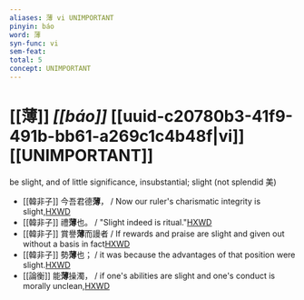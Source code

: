 ```yaml
---
aliases: 薄 vi UNIMPORTANT
pinyin: báo
word: 薄
syn-func: vi
sem-feat: 
total: 5
concept: UNIMPORTANT 
---
```

# [[薄]] *[[báo]]*  [[uuid-c20780b3-41f9-491b-bb61-a269c1c4b48f|vi]] [[UNIMPORTANT]]
be slight, and of little significance, insubstantial; slight (not splendid 美)
 - [[韓非子]] 今吾君德**薄**， / Now our ruler's charismatic integrity is slight,[HXWD](https://hxwd.org/textview.html?location=KR3c0005_tls_010-34a.6)
 - [[韓非子]] 禮**薄**也。 / "Slight indeed is ritual."[HXWD](https://hxwd.org/textview.html?location=KR3c0005_tls_020-20a.7)
 - [[韓非子]] 賞譽**薄**而謾者 / If rewards and praise are slight and given out without a basis in fact[HXWD](https://hxwd.org/textview.html?location=KR3c0005_tls_030-6a.3)
 - [[韓非子]] 勢**薄**也； / it was because the advantages of that position were slight.[HXWD](https://hxwd.org/textview.html?location=KR3c0005_tls_049-12a.10)
 - [[論衡]] 能**薄**操濁， / if one's abilities are slight and one's conduct is morally unclean,[HXWD](https://hxwd.org/textview.html?location=KR3j0080_tls_001-1a.11)